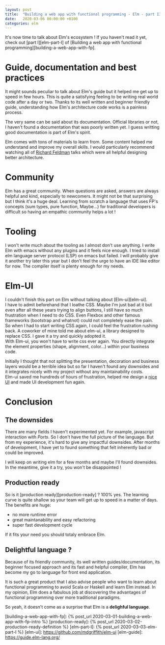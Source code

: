 ```yaml
---
layout: post
title:  "Building a web app with functional programming - Elm - part II"
date:   2020-03-06 00:00:00 +0100
categories: elm
---
```


It's now time to talk about Elm's ecosystem ! If you haven't read it yet, check out [part I][elm-part-I] of [Building a web app with functional programming][building-a-web-app-with-fp].

# Guide, documentation and best practices

It might sounds peculiar to talk about Elm's guide but it helped me get up to speed in few hours. This is quite a satisfying feeling to be writing real world code after a day or two. Thanks to its well written and beginner friendly guide, understanding how Elm's architecture code works is a painless process.

The very same can be said about its documentation. Official libraries or not, I haven't found a documentation that was poorly written yet. I guess writting good documentation is part of Elm's spirit.

Elm comes with tons of materials to learn from. Some content helped me understand and improve my overall skills. I would particularly recommend watching all of [Richard Feldman](https://www.youtube.com/results?search_query=richard+feldman+elm) talks which were all helpful designing better architecture.

# Community

Elm has a great community. When questions are asked, answers are always helpful and kind, especially to newcomers. It might not be that surprising but I think it's a huge deal. Learning from scratch a language that uses FP's concepts (sum types, pure function, Maybe...) for traditional developers is difficult so having an empathic community helps a lot !

# Tooling

I won't write much about the tooling as I almost don't use anything.
I write Elm with emacs without any plugins and it feels nice enough. I tried to install elm language server protocol (LSP) on emacs but failed. I will probably give it another try later this year but I don't feel the urge to have an IDE like editor for now. The compiler itself is plenty enough for my needs.

# Elm-UI

I couldn't finish this part on Elm without talking about [Elm-ui][elm-ui]. <br/>
I have to admit beforehand that I loathe CSS. Maybe I'm just bad at it but even after all these years trying to align buttons, I still have so much frustration when I need to do CSS. Even Flexbox and other famous frameworks (bootstrap and whatnot) could not completely ease the pain. <br/>
So when I had to start writing CSS again, I could feel the frustration rushing back. A coworker of mine told me about elm-ui, a library designed to replace CSS. I gave it a try and quickly adopted it.<br/>
With Elm-ui, you won't have to write css ever again. You directly integrate the element properties (shape, alignment, color...) within your business code.

Initially I thought that not splitting the presentation, decoration and business layers would be a terrible idea but so far I haven't found any downsides and it integrates nicely with my project without any maintainability costs. <br/>
Elm-ui saved me hundreds of hours of frustration, helped me design a [nice UI](https://patchgirl.io) and made UI development fun again.

# Conclusion

## The downsides

There are many fields I haven't experimented yet. For example, javascript interaction with *Ports*. So I don't have the full picture of the language. But from my experience, it's hard to give any impactful downsides. After months of development, I have yet to found something that felt inherently bad or could be improved.

I will keep on writing elm for a few months and maybe I'll found downsides. In the meantime, give it a try, you won't be disappointed !

## Production ready

So is it [production ready][production-ready] ? 100% yes. The learning curve is quite shallow so your team will get up to speed in a matter of days. The benefits are huge:
- no more runtime error
- great maintanability and easy refactoring
- super fast development cycle

If it fits your need you should totaly embrace Elm.

## Delightful language ?

Because of its friendly community, its well written guides/documentation, its beginner focused approach and its fast and helpful compiler, Elm has become my go to language for front end application.

It is such a great product that I also advise people who want to learn about functional programming to avoid Scala or Haskell and learn Elm instead. In my opinion, Elm does a fabulous job at discovering the advantages of functional programming over more traditional paradigms.<br/>

So yeah, it doesn't come as a surprise that Elm is a **delighful language**.

[building-a-web-app-with-fp]: {% post_url 2020-03-01-building-a-web-app-with-fp-intro %}
[production-ready]: {% post_url 2020-03-02-production-ready-definition %}
[elm-part-I]: {% post_url 2020-03-03-elm-part-I %}
[elm-ui]: https://github.com/mdgriffith/elm-ui
[elm-guide]: https://guide.elm-lang.org/

